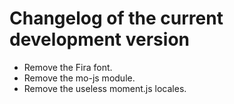 # Changelog of the current development version

* Remove the Fira font.
* Remove the mo-js module.
* Remove the useless moment.js locales.

